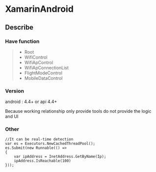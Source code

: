 # XamarinAndroid
## Describe

### Have function
> - Root 
> - WifiControl
> - WifiApControl
> - WifiApConnectionList
> - FlightModeControl
> - MobileDataControl

### Version
android : 4.4+ or api 4.4+

Because working relationship only provide tools do not provide the logic and UI

### Other
```
//It can be real-time detection
var es = Executors.NewCachedThreadPool();
es.Submit(new Runnable(() =>
{
    var ipAddress = InetAddress.GetByName(Ip);
    ipAddress.IsReachable(100) 
}));
```
